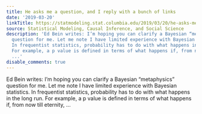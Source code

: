 ```yaml
---
title: He asks me a question, and I reply with a bunch of links
date: '2019-03-20'
linkTitle: https://statmodeling.stat.columbia.edu/2019/03/20/he-asks-me-a-question-and-i-reply-with-a-bunch-of-links/
source: Statistical Modeling, Causal Inference, and Social Science
description: 'Ed Bein writes: I’m hoping you can clarify a Bayesian “metaphysics”
  question for me. Let me note I have limited experience with Bayesian statistics.
  In frequentist statistics, probability has to do with what happens in the long run.
  For example, a p value is defined in terms of what happens if, from now till eternity,
  ...'
disable_comments: true
---
```

Ed Bein writes: I’m hoping you can clarify a Bayesian “metaphysics” question for me. Let me note I have limited experience with Bayesian statistics. In frequentist statistics, probability has to do with what happens in the long run. For example, a p value is defined in terms of what happens if, from now till eternity, ...